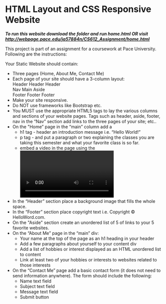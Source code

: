 # HTML Layout and CSS Responsive Website

***To run this website download the folder and run home.html OR visit http://webpage.pace.edu/ja57884n/CS612_Assignment/home.html***
<p> This project is part of an assignment for a coursework at Pace University. Following are the instructions: </p>
<p> Your Static Website should contain: </p>
    <ul>
      <li>Three pages (Home, About Me, Contact Me)</li>
      <li>Each page of your site should have a 3-column layout: 
                 <br>Header Header Header
                 <br>Nav    Main     Aside
                 <br>Footer Footer   Footer 
      </li>
      <li>Make your site responsive. </li>
      <li>Do NOT use frameworks like Bootstrap etc.</li>
      <li>You MUST use the appropriate HTML5 tags to lay the various columns and sections of your website pages. Tags such as header,   aside, footer, nav in the “Nav” section add links to the three pages of your site;  etc.. 
      <li>On the "Home” page in the “main” column add a 
               <ul><li>h1 tag - header an introduction message i.e. “Hello World!”</li>
               <li>p tag - and put a paragraph or two explaining the classes you are taking this semester and what your favorite class is so far.</li>
                <li>embed a video in the page using the <video> tag.</li></ul>
      <li>In the “Header” section place a background image that fills the whole space.
      <li>In the “Footer” section place copyright text i.e. Copyright © HelloWord.com.
      <li>On the "Aside" section create an unordered list of 5 of links to your 5 favorite websites.
      <li>On the “About Me” page in the “main” div:
        <ul>
          <li>Your name at the top of the page as an h1 heading in your header</li>
          <li>Add a few paragraphs about yourself to your content div</li>
          <li>Add a list of hobbies or interest displayed as an HTML unordered list to content</li>
          <li>Link at least two of your hobbies or interests to websites related to those interests</li>
       </ul>   
      <li>On the “Contact Me” page add a basic contact form (it does not need to send information anywhere). The form should include the following:
        <ul>
          <li>Name text field</li>
          <li>Subject text field</li>
          <li>Message text field</li>
          <li>Submit button</li>
        </ul>
      </li>
    </ul>
